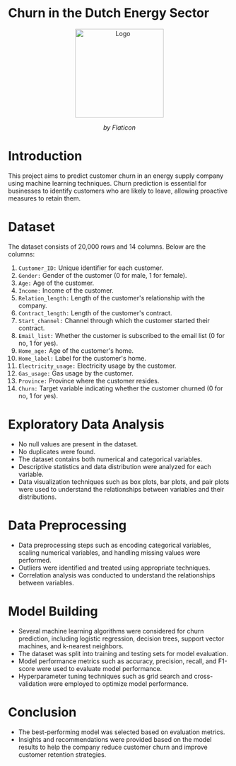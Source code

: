 # Churn in the Dutch Energy Sector

<p align="center">
  <img src="https://cdn-icons-png.flaticon.com/512/1447/1447242.png" width = 200 alt="Logo">
</p>
<p align="center"><em>by Flaticon</em></p>

# Introduction

This project aims to predict customer churn in an energy supply company using machine learning techniques. Churn prediction is essential for businesses to identify customers who are likely to leave, allowing proactive measures to retain them.

# Dataset

The dataset consists of 20,000 rows and 14 columns. Below are the columns:

1. `Customer_ID:` Unique identifier for each customer.
2. `Gender:` Gender of the customer (0 for male, 1 for female).
3. `Age:` Age of the customer.
4. `Income:` Income of the customer.
5. `Relation_length:` Length of the customer's relationship with the company.
6. `Contract_length:` Length of the customer's contract.
7. `Start_channel:` Channel through which the customer started their contract.
8. `Email_list:` Whether the customer is subscribed to the email list (0 for no, 1 for yes).
9. `Home_age:` Age of the customer's home.
10. `Home_label:` Label for the customer's home.
11. `Electricity_usage:` Electricity usage by the customer.
12. `Gas_usage:` Gas usage by the customer.
13. `Province:` Province where the customer resides.
14. `Churn:` Target variable indicating whether the customer churned (0 for no, 1 for yes).


# Exploratory Data Analysis

- No null values are present in the dataset.
- No duplicates were found.
- The dataset contains both numerical and categorical variables.
- Descriptive statistics and data distribution were analyzed for each variable.
- Data visualization techniques such as box plots, bar plots, and pair plots were used to understand the relationships between variables and their distributions.


# Data Preprocessing

- Data preprocessing steps such as encoding categorical variables, scaling numerical variables, and handling missing values were performed.
- Outliers were identified and treated using appropriate techniques.
- Correlation analysis was conducted to understand the relationships between variables.


# Model Building

- Several machine learning algorithms were considered for churn prediction, including logistic regression, decision trees, support vector machines, and k-nearest neighbors.
- The dataset was split into training and testing sets for model evaluation.
- Model performance metrics such as accuracy, precision, recall, and F1-score were used to evaluate model performance.
- Hyperparameter tuning techniques such as grid search and cross-validation were employed to optimize model performance.


# Conclusion

- The best-performing model was selected based on evaluation metrics.
- Insights and recommendations were provided based on the model results to help the company reduce customer churn and improve customer retention strategies.
